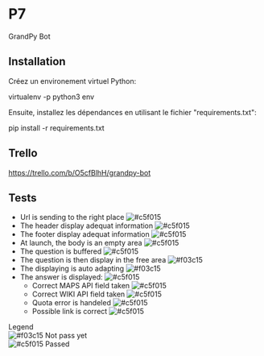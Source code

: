 # P7
GrandPy Bot

## Installation

Créez un environement virtuel Python:

virtualenv -p python3 env

Ensuite, installez les dépendances en utilisant le fichier "requirements.txt":

pip install -r requirements.txt

## Trello
https://trello.com/b/O5cfBlhH/grandpy-bot

## Tests
  * Url is sending to the right place ![#c5f015](https://placehold.it/15/c5f015/000000?text=+)
  * The header display adequat information ![#c5f015](https://placehold.it/15/c5f015/000000?text=+)
  * The footer display adequat information ![#c5f015](https://placehold.it/15/c5f015/000000?text=+)
  * At launch, the body is an empty area ![#c5f015](https://placehold.it/15/c5f015/000000?text=+)
  * The question is buffered ![#c5f015](https://placehold.it/15/c5f015/000000?text=+)
  * The question is then display in the free area ![#f03c15](https://placehold.it/15/f03c15/000000?text=+)
  * The displaying is auto adapting ![#f03c15](https://placehold.it/15/f03c15/000000?text=+)
  * The answer is displayed: ![#c5f015](https://placehold.it/15/c5f015/000000?text=+)
    * Correct MAPS API field taken ![#c5f015](https://placehold.it/15/c5f015/000000?text=+)
    * Correct WIKI API field taken ![#c5f015](https://placehold.it/15/c5f015/000000?text=+)
    * Quota error is handeled ![#c5f015](https://placehold.it/15/c5f015/000000?text=+)
    * Possible link is correct ![#c5f015](https://placehold.it/15/c5f015/000000?text=+)
    
Legend  
![#f03c15](https://placehold.it/15/f03c15/000000?text=+) Not pass yet  
![#c5f015](https://placehold.it/15/c5f015/000000?text=+) Passed
